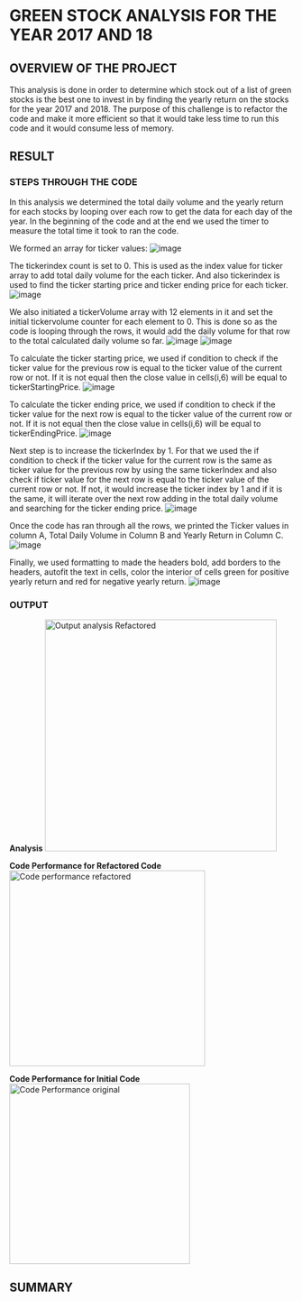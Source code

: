 # GREEN STOCK ANALYSIS FOR THE YEAR 2017 AND 18

## OVERVIEW OF THE PROJECT
This analysis is done in order to determine which stock out of a list of green stocks is the best one to invest in by finding the yearly return on the stocks for the year 2017 and 2018. The purpose of this challenge is to refactor the code and make it more efficient so that it would take less time to run this code and it would consume less of memory.

## RESULT
### STEPS THROUGH THE CODE
In this analysis we determined the total daily volume and the yearly return for each stocks by looping over each row to get the data for each day of the year. In the beginning of the code and at the end we used the timer to measure the total time it took to ran the code. 

We formed an array for ticker values:
![image](https://user-images.githubusercontent.com/86074187/124403768-edda1700-dd05-11eb-8f79-074f410831d5.png)

The tickerindex count is set to 0. This is used as the index value for ticker array to add total daily volume for the each ticker. And also tickerindex is used to find the ticker starting price and ticker ending price for each ticker.
![image](https://user-images.githubusercontent.com/86074187/124404430-e6683d00-dd08-11eb-8b87-9841588623be.png)


We also initiated a tickerVolume array with 12 elements in it and set the initial  tickervolume counter for each element to 0. This is done so as the code is looping through the rows, it would add the daily volume for that row to the total calculated daily volume so far.
![image](https://user-images.githubusercontent.com/86074187/124404469-0b5cb000-dd09-11eb-994a-638f16876fc4.png)
![image](https://user-images.githubusercontent.com/86074187/124404524-4b239780-dd09-11eb-9d0e-e93f9d9dddf5.png)


To calculate the ticker starting price, we used if condition to check if the ticker value for the previous row is equal to the ticker value of the current row or not. If it is not equal then the close value in cells(i,6) will be equal to tickerStartingPrice.
![image](https://user-images.githubusercontent.com/86074187/124404543-5d9dd100-dd09-11eb-9c39-0058f5654d30.png)


To calculate the ticker ending price, we used if condition to check if the ticker value for the next row is equal to the ticker value of the current row or not. If it is not equal then the close value in cells(i,6) will be equal to tickerEndingPrice.
![image](https://user-images.githubusercontent.com/86074187/124404559-6ee6dd80-dd09-11eb-8d02-7dfd16c5e7d9.png)

Next step is to increase the tickerIndex by 1. For that we used the if condition to check if the ticker value for the current row is the same as ticker value for the previous row by using the same tickerIndex and also check if ticker value for the next row is equal to the ticker value of the current row or not. If not, it would increase the ticker index by 1 and if it is the same, it will iterate over the next row adding in the total daily volume and searching for the ticker ending price.
![image](https://user-images.githubusercontent.com/86074187/124404574-7e662680-dd09-11eb-9695-67e9736c0205.png)

Once the code has ran through all the rows, we printed the Ticker values in column A, Total Daily Volume in Column B and Yearly Return in Column C.
![image](https://user-images.githubusercontent.com/86074187/124404595-8f169c80-dd09-11eb-8f9e-5775703c9b9d.png)

Finally, we used formatting to made the headers bold, add borders to the  headers, autofit the text in cells, color the interior of cells green for positive yearly return and red for negative yearly return.
![image](https://user-images.githubusercontent.com/86074187/124404698-0b10e480-dd0a-11eb-8b6d-cbd18f0064bd.png)

### OUTPUT
**Analysis**
<img width="411" alt="Output analysis Refactored" src="https://user-images.githubusercontent.com/86074187/124404998-47911000-dd0b-11eb-9a98-42d26c607ae1.png">

**Code Performance for Refactored Code**
<img width="347" alt="Code performance refactored" src="https://user-images.githubusercontent.com/86074187/124405106-ab1b3d80-dd0b-11eb-9c40-0804f3356798.png">

**Code Performance for Initial Code**
<img width="320" alt="Code Performance original" src="https://user-images.githubusercontent.com/86074187/124405367-6d6ae480-dd0c-11eb-9799-3caa5bf952aa.png">

## SUMMARY


